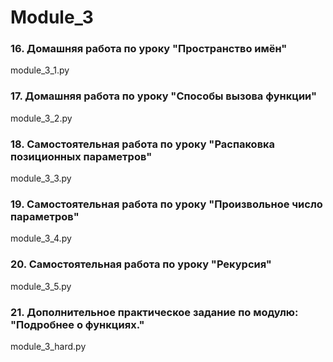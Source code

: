 # Module_3
### 16. Домашняя работа по уроку "Пространство имён"
module_3_1.py
### 17. Домашняя работа по уроку "Способы вызова функции"
module_3_2.py
### 18. Самостоятельная работа по уроку "Распаковка позиционных параметров"
module_3_3.py
### 19. Самостоятельная работа по уроку "Произвольное число параметров"
module_3_4.py
### 20. Самостоятельная работа по уроку "Рекурсия"
module_3_5.py
### 21. Дополнительное практическое задание по модулю: "Подробнее о функциях."
module_3_hard.py
